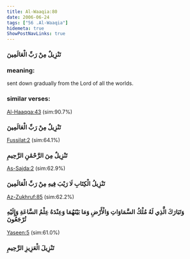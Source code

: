 ```yaml
---
title: Al-Waaqia:80
date: 2006-06-24
tags: ["56 .Al-Waaqia"]
hidemeta: true 
ShowPostNavLinks: true 
---
```

### تَنْزِيلٌ مِنْ رَبِّ الْعَالَمِينَ
### meaning: 
sent down gradually from the Lord of all the worlds.
### similar verses: 

[Al-Haaqqa:43](/69/43) (sim:90.7%)

### تَنْزِيلٌ مِنْ رَبِّ الْعَالَمِينَ

[Fussilat:2](/41/2) (sim:64.1%)

### تَنْزِيلٌ مِنَ الرَّحْمَٰنِ الرَّحِيمِ

[As-Sajda:2](/32/2) (sim:62.9%)

### تَنْزِيلُ الْكِتَابِ لَا رَيْبَ فِيهِ مِنْ رَبِّ الْعَالَمِينَ

[Az-Zukhruf:85](/43/85) (sim:62.2%)

### وَتَبَارَكَ الَّذِي لَهُ مُلْكُ السَّمَاوَاتِ وَالْأَرْضِ وَمَا بَيْنَهُمَا وَعِنْدَهُ عِلْمُ السَّاعَةِ وَإِلَيْهِ تُرْجَعُونَ

[Yaseen:5](/36/5) (sim:61.0%)

### تَنْزِيلَ الْعَزِيزِ الرَّحِيمِ
